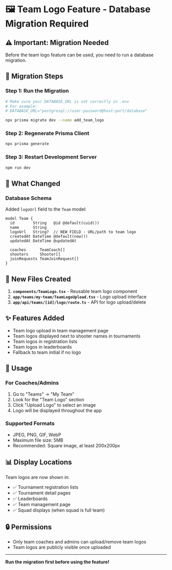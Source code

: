 # 🖼️ Team Logo Feature - Database Migration Required

## ⚠️ Important: Migration Needed

Before the team logo feature can be used, you need to run a database migration.

## 📝 Migration Steps

### Step 1: Run the Migration
```bash
# Make sure your DATABASE_URL is set correctly in .env
# For example:
# DATABASE_URL="postgresql://user:password@host:port/database"

npx prisma migrate dev --name add_team_logo
```

### Step 2: Regenerate Prisma Client
```bash
npx prisma generate
```

### Step 3: Restart Development Server
```bash
npm run dev
```

## 🔧 What Changed

### Database Schema
Added `logoUrl` field to the `Team` model:
```prisma
model Team {
  id        String   @id @default(cuid())
  name      String
  logoUrl   String?  // NEW FIELD - URL/path to team logo
  createdAt DateTime @default(now())
  updatedAt DateTime @updatedAt
  
  coaches      TeamCoach[]
  shooters     Shooter[]
  joinRequests TeamJoinRequest[]
}
```

## 📁 New Files Created

1. **`components/TeamLogo.tsx`** - Reusable team logo component
2. **`app/teams/my-team/TeamLogoUpload.tsx`** - Logo upload interface
3. **`app/api/teams/[id]/logo/route.ts`** - API for logo upload/delete

## ✨ Features Added

- Team logo upload in team management page
- Team logos displayed next to shooter names in tournaments
- Team logos in registration lists
- Team logos in leaderboards
- Fallback to team initial if no logo

## 🚀 Usage

### For Coaches/Admins
1. Go to "Teams" → "My Team"
2. Look for the "Team Logo" section
3. Click "Upload Logo" to select an image
4. Logo will be displayed throughout the app

### Supported Formats
- JPEG, PNG, GIF, WebP
- Maximum file size: 5MB
- Recommended: Square image, at least 200x200px

## 📊 Display Locations

Team logos are now shown in:
- ✅ Tournament registration lists
- ✅ Tournament detail pages
- ✅ Leaderboards
- ✅ Team management page
- ✅ Squad displays (when squad is full team)

## 🔒 Permissions

- Only team coaches and admins can upload/remove team logos
- Team logos are publicly visible once uploaded

---

**Run the migration first before using the feature!**

